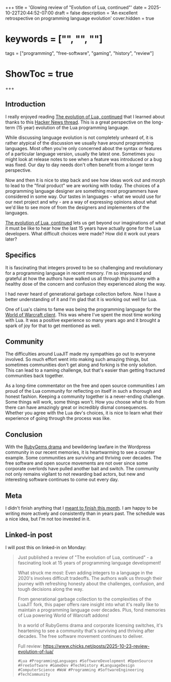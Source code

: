 +++
title = 'Glowing review of "Evolution of Lua, continued"'
date = 2025-10-22T20:44:52-07:00
draft = false
description = 'An excellent retrospective on programming language evolution'
cover.hidden = true
# keywords = ["", "", ""]
tags = ["programming", "free-software", "gaming", "history", "review"]
# ShowToc = true
+++

## Introduction

I really enjoyed reading
[The evolution of Lua, continued](https://www.lua.org/doc/cola.pdf)
that I learned about thanks to this
[Hacker News thread](https://news.ycombinator.com/item?id=45502502).
This is a great perspective on the long-term (15 year)
evolution of the Lua programming language.

While discussing language evolution is not completely unheard of, it is rather
atypical of the discussion we usually have around programming languages.  Most
often you're only concerned about the syntax or features of a particular
language version, usually the latest one.  Sometimes you might look at release
notes to see when a feature was introduced or a bug was fixed.  Our day to day
needs don't often benefit from a longer term perspective.

Now and then it is nice to step back and see how ideas work out and morph
to lead to the "final product" we are working with today.  The choices of a
programming language designer are something most programmers have considered
in some way.  Our tastes in languages - what we would use for our next project
and why - are a way of expressing opinions about what we'd like to see more of
from the designers and implementers of the languages.

[The evolution of Lua, continued](https://www.lua.org/doc/cola.pdf)
lets us get beyond our imaginations of what it must be like to hear how the
last 15 years have actually gone for the Lua developers.  What difficult
choices were made?  How did it work out years later?

## Specifics

It is fascinating that integers proved to be so challenging and revolutionary
for a programming language in recent memory.  I'm so impressed and grateful
at how the authors have walked us all through this journey with a healthy
dose of the concern and confusion they experienced along the way.

I had never heard of generational garbage collection before.  Now I have a
better understanding of it and I'm glad that it is working out well for Lua.

One of Lua's claims to fame was being the programming language for the
[World of Warcraft client](https://wowpedia.fandom.com/wiki/Lua).  This
was where I've spent the most time working with Lua.  It was a positive
experience so many years ago and it brought a spark of joy for that
to get mentioned as well.

## Community

The difficulties around LuaJIT made my sympathies go out to everyone
involved.  So much effort went into making such amazing things, but
sometimes communities don't get along and forking is the only solution.
This can lead to a naming challenge, but that's easier than getting
fractured communities back together.

As a long-time commentator on the free and open source communities I am proud
of the Lua community for reflecting on itself in such a thorough and honest
fashion.  Keeping a community together is a never-ending challenge.  Some
things will work, some things won't.  How you choose what to do from there
can have amazingly great or incredibly dismal consequences.  Whether you
agree with the Lua dev's choices, it is nice to learn what their
experience of going through the process was like.

## Conclusion

With the [RubyGems drama](https://lwn.net/Articles/1040778/) and bewildering
lawfare in the Wordpress community in our recent memories, it is heartwarming
to see a counter example.  Some communities are surviving and thriving over
decades.  The free software and open source movements are not over since
some corporate overlords have pulled another bait and switch.  The community
not only remains vigilant to not rewarding bad actors, but new and interesting
software continues to come out every day.

## Meta

I didn't finish anything that I
[meant to finish this month](https://github.com/chicks-net/www-chicks-net/blob/main/TODO.md).
I am happy to be writing more actively and consistently than in years past.
The schedule was a nice idea, but I'm not too invested in it.

## Linked-in post

I will post this on linked-in on Monday:

> Just published a review of "The evolution of Lua, continued" - a fascinating
> look at 15 years of programming language development!
>
> What struck me most: Even adding integers to a language in the 2020's involves
> difficult tradeoffs. The authors walk us through their journey with refreshing
> honesty about the challenges, confusion, and tough decisions along the way.
>
> From generational garbage collection to the complexities of the LuaJIT fork,
> this paper offers rare insight into what it's really like to maintain a
> programming language over decades. Plus, fond memories of Lua powering World of
> Warcraft addons!
>
> In a world of RubyGems drama and corporate licensing switches, it's heartening
> to see a community that's surviving and thriving after decades. The free
> software movement continues to deliver.
>
> Full review: <https://www.chicks.net/posts/2025-10-23-review-evolution-of-lua/>
>
> ```text
> #Lua #ProgrammingLanguages #SoftwareDevelopment #OpenSource #FreeSoftware #GameDev #TechHistory #LanguageDesign #ComputerScience #WoW #Programming #SoftwareEngineering #TechCommunity
> ```
